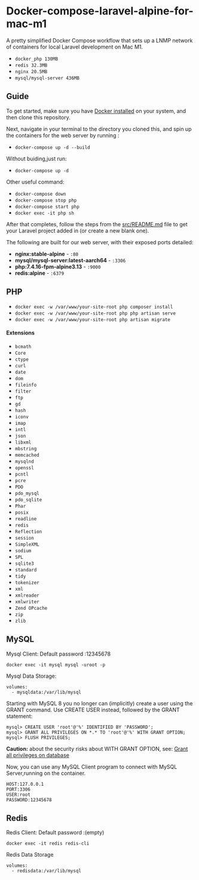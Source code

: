 # Docker-compose-laravel-alpine-for-mac-m1
A pretty simplified Docker Compose workflow that sets up a LNMP network of containers for local Laravel development on Mac M1.

- `docker_php 130MB`
- `redis 32.3MB`
- `nginx 20.5MB`
- `mysql/mysql-server 436MB`

## Guide

To get started, make sure you have [Docker installed](https://docs.docker.com/docker-for-mac/install/) on your system, and then clone this repository.

Next, navigate in your terminal to the directory you cloned this, and spin up the containers for the web server by running :
- `docker-compose up -d --build`

Without buiding,just run:
- `docker-compose up -d`

Other useful command:
- `docker-compose down`
- `docker-compose stop php`
- `docker-compose start php`
- `docker exec -it php sh`

After that completes, follow the steps from the [src/README.md](src/README.md) file to get your Laravel project added in (or create a new blank one).

The following are built for our web server, with their exposed ports detailed:

- **nginx:stable-alpine** - `:80`
- **mysql/mysql-server:latest-aarch64** - `:3306`
- **php:7.4.16-fpm-alpine3.13** - `:9000`
- **redis:alpine** - `:6379`

## PHP 

- `docker exec -w /var/www/your-site-root php composer install`
- `docker exec -w /var/www/your-site-root php php artisan serve`
- `docker exec -w /var/www/your-site-root php artisan migrate` 
  
#### Extensions

- `bcmath`
- `Core`
- `ctype`
- `curl`
- `date`
- `dom`
- `fileinfo`
- `filter`
- `ftp`
- `gd`
- `hash`
- `iconv`
- `imap`
- `intl`
- `json`
- `libxml`
- `mbstring`
- `memcached`
- `mysqlnd`
- `openssl`
- `pcntl`
- `pcre`
- `PDO`
- `pdo_mysql`
- `pdo_sqlite`
- `Phar`
- `posix`
- `readline`
- `redis`
- `Reflection`
- `session`
- `SimpleXML`
- `sodium`
- `SPL`
- `sqlite3`
- `standard`
- `tidy`
- `tokenizer`
- `xml`
- `xmlreader`
- `xmlwriter`
- `Zend OPcache`
- `zip`
- `zlib`

## MySQL
Mysql Client: Default password :12345678 
```
docker exec -it mysql mysql -uroot -p
```
Mysql Data Storage:
```
volumes:
  - mysqldata:/var/lib/mysql     
```

Starting with MySQL 8 you no longer can (implicitly) create a user using the GRANT command. Use CREATE USER instead, followed by the GRANT statement:

```
mysql> CREATE USER 'root'@'%' IDENTIFIED BY 'PASSWORD';
mysql> GRANT ALL PRIVILEGES ON *.* TO 'root'@'%' WITH GRANT OPTION;
mysql> FLUSH PRIVILEGES;
```
**Caution:** about the security risks about WITH GRANT OPTION, see:
[Grant all privileges on database](https://dev.mysql.com/doc/refman/8.0/en/privileges-provided.html#priv_all)

Now, you can use any MySQL Client program to connect with MySQL Server,running on the container.
```
HOST:127.0.0.1
PORT:3306
USER:root
PASSWORD:12345678 
```

## Redis
Redis Client: Default password :(empty) 
```
docker exec -it redis redis-cli
```
Redis Data Storage
```
volumes:
  - redisdata:/var/lib/mysql     
```

